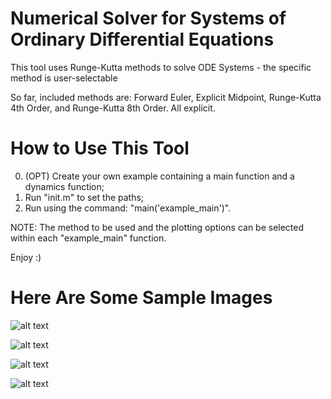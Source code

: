 # Numerical Solver for Systems of Ordinary Differential Equations

This tool uses Runge-Kutta methods to solve ODE Systems - the specific method is user-selectable

So far, included methods are: Forward Euler, Explicit Midpoint, Runge-Kutta 4th Order, and Runge-Kutta 8th Order. All explicit.


# How to Use This Tool

0. (OPT) Create your own example containing a main function and a dynamics function;
1. Run "init.m" to set the paths;
2. Run using the command: "main('example_main')".

NOTE: The method to be used and the plotting options can be selected within each "example_main" function.

Enjoy :)

# Here Are Some Sample Images

![alt text]( https://github.com/jevgarrido/ODE_System_Solver/blob/master/examples/predator_prey/Predator_Prey_Type_A.png )

![alt text]( https://github.com/jevgarrido/ODE_System_Solver/blob/master/examples/pendulum/Pendulum_Type_B.png )

![alt text]( https://github.com/jevgarrido/ODE_System_Solver/blob/master/examples/oscilatory_motion/Oscillatory_Type_C.png )

![alt text]( https://github.com/jevgarrido/ODE_System_Solver/blob/master/examples/Lorenz_system/Lorenz_Type_B.png )
